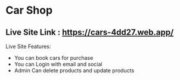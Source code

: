 # Car Shop

## Live Site Link : https://cars-4dd27.web.app/

Live Site Features:

* You can book cars for purchase
* You can Login with email and social
* Admin Can delete products and update products
